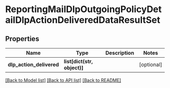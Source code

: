 # ReportingMailDlpOutgoingPolicyDetailDlpActionDeliveredDataResultSet

## Properties
Name | Type | Description | Notes
------------ | ------------- | ------------- | -------------
**dlp_action_delivered** | **list[dict(str, object)]** |  | [optional] 

[[Back to Model list]](../README.md#documentation-for-models) [[Back to API list]](../README.md#documentation-for-api-endpoints) [[Back to README]](../README.md)


